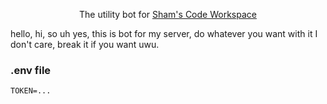 <p align="center">
    The utility bot for <a href="https://dsc.gg/Sham">Sham's Code Workspace</a>
</p>

hello, hi, so uh yes, this is bot for my server, do whatever you want with it I don't care, break it if you want uwu.

### .env file
```fix
TOKEN=...
```